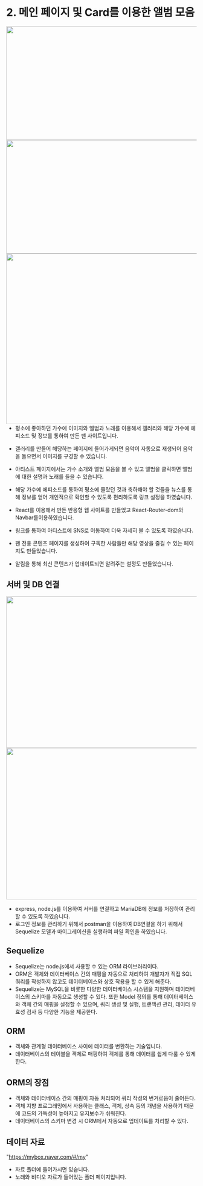 # 2. 메인 페이지 및 Card를 이용한 앨범 모음 
<img src="https://github.com/user-attachments/assets/ca24faf6-a1eb-47f5-a800-33a8515d426f" width="600px" height="300px" style="float: left; margin-right: 10px;">
<img src="https://github.com/user-attachments/assets/977f63d7-52da-4576-891e-d3d23eae2e84" width="600px" height="300px" style="float: right; margin-left: 10px;">
<img src="https://github.com/user-attachments/assets/8a953ef1-1980-4c4f-9359-e011d87d5932" width="600px" height="450px" style="float: right; margin-left: 10px;">

 - 평소에 좋아하던 가수에 이미지와 앨범과 노래를 이용해서 갤러리와 해당 가수에 에피소드 및 정보를 통하여 만든 팬 사이트입니다.
 
 - 갤러리를 만들어 해당하는 페이지에 들어가게되면 음악이 자동으로 재생되어 음악을 들으면서 이미지를 구경할 수 있습니다.
 
 - 아티스트 페이지에서는 가수 소개와 앨범 모음을 볼 수 있고 앨범을 클릭하면 앨범에 대한 설명과 노래를 들을 수 있습니다.
 
 - 해당 가수에 에피소드를 통하여 평소에 몰랐던 것과 축하해야 할 것들을 뉴스를 통해 정보를 얻어 개인적으로 확인할 수 있도록 편리하도록 링크 설정을 하였습니다.
 
 - React를 이용해서 만든 반응형 웹 사이트를 만들었고 React-Router-dom와 Navbar를이용하였습니다.
 
 - 링크를 통하여 아티스트에 SNS로 이동하여 더욱 자세히 볼 수 있도록 하였습니다.
 
 - 팬 전용 콘텐츠 페이지를 생성하여 구독한 사람들만 해당 영상을 즐길 수 있는 페이지도 만들었습니다.
 
 - 알림을 통해 최신 콘텐츠가 업데이트되면 알려주는 설정도 만들었습니다.

## 서버 및 DB 연결
<img src = "https://github.com/user-attachments/assets/e108afe8-4b71-4d1b-b326-ea560a6c3b3f" width="600px" height="400px">
<img src = "https://github.com/user-attachments/assets/99861d31-8cc1-4e6f-b9c9-3c47e7934623" width="600px" height="400px">
 
- express, node.js를 이용하여 서버를 연결하고 MariaDB에 정보를 저장하여 관리할 수 있도록 하였습니다.
- 로그인 정보를 관리하기 위해서 postman을 이용하여 DB연결을 하기 위해서 Sequelize 모델과 마이그레이션을 실행하여 파일 확인을 하였습니다.

## Sequelize
- Sequelize는 node.js에서 사용할 수 있는 ORM 라이브러리이다.
- ORM은 객체와 데이터베이스 간의 매핑을 자동으로 처리하여 개발자가 직접 SQL 쿼리를 작성하지 않고도 데이터베이스와 상호 작용을 할 수 있게 해준다.
- Sequelize는 MySQL을 비롯한 다양한 데이터베이스 시스템을 지원하며 테이터베이스의 스키마를 자동으로 생성할 수 있다. 또한 Model 정의를 통해 데이터베이스와 객체 간의
  매핑을 설정할 수 있으며, 쿼리 생성 및 실행, 트랜잭션 관리, 데이터 유효성 검사 등 다양한 기능을 제공한다.

## ORM
- 객체와 관계형 데이터베이스 사이에 데이터를 변환하는 기술입니다.
- 데이터베이스의 테이블을 객체로 매핑하여 객체를 통해 데이터를 쉽게 다룰 수 있게 한다.

## ORM의 장점
- 객체와 데이터베이스 간의 매핑이 자동 처리되어 쿼리 작성의 번거로움이 줄어든다.
- 객체 지향 프로그래밍에서 사용하는 클래스, 객체, 상속 등의 개념을 사용하기 때문에 코드의 가독성이 높아지고 유지보수가 쉬워진다.
- 데이터베이스의 스키마 변경 시 ORM에서 자동으로 업데이트를 처리할 수 있다.

## 데이터 자료
"https://mybox.naver.com/#/my"
- 자료 폴더에 들어가시면 있습니다.
- 노래와 비디오 자료가 들어있는 폴더 페이지입니다.
